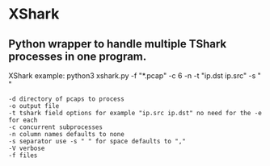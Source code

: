 # XShark
## Python wrapper to handle multiple TShark processes in one program.
XShark
	example: python3 xshark.py -f "*.pcap" -c 6 -n -t "ip.dst ip.src" -s " "

	-d directory of pcaps to process
	-o output file
	-t tshark field options for example "ip.src ip.dst" no need for the -e for each
	-c concurrent subprocesses
	-n column names defaults to none
	-s separator use -s " " for space defaults to ","
	-V verbose
	-f files